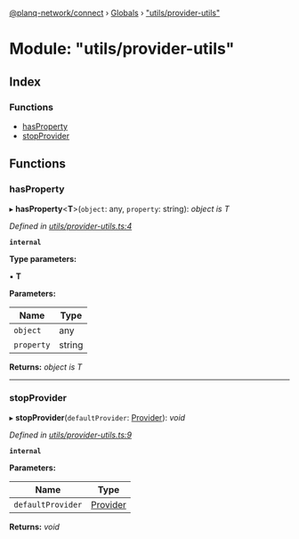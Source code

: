 [@planq-network/connect](../README.md) › [Globals](../globals.md) › ["utils/provider-utils"](_utils_provider_utils_.md)

# Module: "utils/provider-utils"

## Index

### Functions

* [hasProperty](_utils_provider_utils_.md#hasproperty)
* [stopProvider](_utils_provider_utils_.md#stopprovider)

## Functions

###  hasProperty

▸ **hasProperty**<**T**>(`object`: any, `property`: string): *object is T*

*Defined in [utils/provider-utils.ts:4](https://github.com/planq-network/planq-sdk/blob/master/packages/sdk/connect/src/utils/provider-utils.ts#L4)*

**`internal`** 

**Type parameters:**

▪ **T**

**Parameters:**

Name | Type |
------ | ------ |
`object` | any |
`property` | string |

**Returns:** *object is T*

___

###  stopProvider

▸ **stopProvider**(`defaultProvider`: [Provider](../interfaces/_types_.provider.md)): *void*

*Defined in [utils/provider-utils.ts:9](https://github.com/planq-network/planq-sdk/blob/master/packages/sdk/connect/src/utils/provider-utils.ts#L9)*

**`internal`** 

**Parameters:**

Name | Type |
------ | ------ |
`defaultProvider` | [Provider](../interfaces/_types_.provider.md) |

**Returns:** *void*
